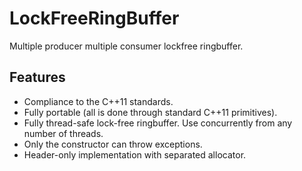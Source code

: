 # LockFreeRingBuffer
Multiple producer multiple consumer lockfree ringbuffer.

## Features
- Compliance to the C++11 standards.
- Fully portable (all is done through standard C++11 primitives).
- Fully thread-safe lock-free ringbuffer. Use concurrently from any number of threads.
- Only the constructor can throw exceptions.
- Header-only implementation with separated allocator.

